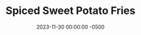 ---
layout: post
title:  "Spiced Sweet Potato Fries"
date:   2023-11-30 00:00:00 -0500
categories: 
- Recipes
- Finger Foods
permalink: /recipes/sweet-potato-fries
image: /assets/Food/Finger Food/Fries/fries.jpg
ing: fries-ing
facts: fries-facts
Prep: 5
Rest: 
Cook: 10
Source1: 
Source2: 
whisk: https://s.samsungfood.com/WrnGl
tags: 
- air fryer
- fry
- dip
- chicken nugget
- french
- roast
- vic
Description: Sweet potato fries are a perfect quick side to a meal or easy snack. They come together in about 15 minutes, and they're much healthier and more flavorful than regular fries. Everyone knows that chicken nuggets and french fries are a classic combo, so see my <a href="chicken-nuggets">Freezer Chicken Nuggets</a> for a nutritious version of this meal
Instructions: 
- Wash your sweet potato, and cut into a fry shape. Add to a bowl, and microwave on high (covered) for 3 minutes<br><br>

- Toss the potato with the oil and the spices<br><br>

- Lightly spray the basket with oil, and arrange the fries in a single layer, giving room for the air to circulate. You may need to fry them in 2 batches.  Air fry for about 6 minutes at 400F, or until done to your liking
---